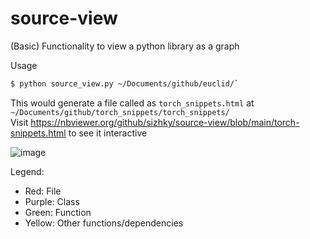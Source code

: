# source-view
(Basic) Functionality to view a python library as a graph 

Usage

```bash
$ python source_view.py ~/Documents/github/euclid/`
```
This would generate a file called as `torch_snippets.html` at `~/Documents/github/torch_snippets/torch_snippets/`  
Visit https://nbviewer.org/github/sizhky/source-view/blob/main/torch-snippets.html to see it interactive

![image](https://user-images.githubusercontent.com/3656100/143021113-ab6c40e6-7d48-4045-9a72-3f3612ab37a4.png)

Legend:
  * Red: File
  * Purple: Class
  * Green: Function
  * Yellow: Other functions/dependencies
